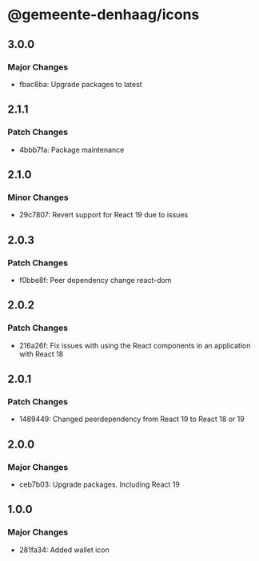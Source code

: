# @gemeente-denhaag/icons

## 3.0.0

### Major Changes

- fbac8ba: Upgrade packages to latest

## 2.1.1

### Patch Changes

- 4bbb7fa: Package maintenance

## 2.1.0

### Minor Changes

- 29c7807: Revert support for React 19 due to issues

## 2.0.3

### Patch Changes

- f0bbe8f: Peer dependency change react-dom

## 2.0.2

### Patch Changes

- 216a26f: Fix issues with using the React components in an application with React 18

## 2.0.1

### Patch Changes

- 1489449: Changed peerdependency from React 19 to React 18 or 19

## 2.0.0

### Major Changes

- ceb7b03: Upgrade packages. Including React 19

## 1.0.0

### Major Changes

- 281fa34: Added wallet icon
